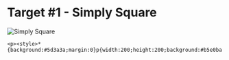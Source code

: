 # Target #1 - Simply Square

![Simply Square](https://cssbattle.dev/targets/1.png)

```
<p><style>*{background:#5d3a3a;margin:0}p{width:200;height:200;background:#b5e0ba
```
